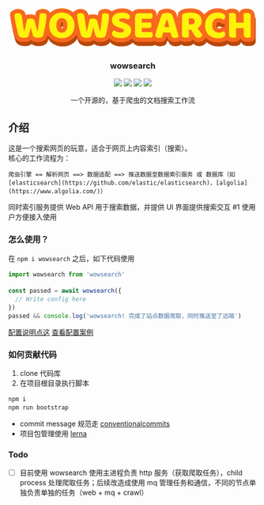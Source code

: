 <p align="center">
    <img src="./logo.png" />
</p>

<h3 align="center">wowsearch</h3>

<p align="center">
  <a href="https://travis-ci.org/big-wheel/wowsearch"><img src="https://img.shields.io/travis/big-wheel/wowsearch/master.svg?style=flat-square" /></a>
  <a href="https://codecov.io/github/big-wheel/wowsearch?branch=master"><img src="https://img.shields.io/codecov/c/github/big-wheel/wowsearch.svg?style=flat-square" /></a>
  <a href="https://prettier.io/"><img src="https://img.shields.io/badge/code_style-prettier-ff69b4.svg?style=flat-square" /></a>
  <a href="https://conventionalcommits.org"><img src="https://img.shields.io/badge/Conventional%20Commits-1.0.0-yellow.svg?style=flat-square" /></a>
</p>
<p align="center">一个开源的，基于爬虫的文档搜索工作流</p>



## 介绍

这是一个搜索网页的玩意，适合于网页上内容索引（搜索）。  
核心的工作流程为：

```text
爬虫引擎 == 解析网页 ==> 数据适配 ==> 推送数据至数据索引服务 或 数据库（如 [elasticsearch](https://github.com/elastic/elasticsearch)，[algolia](https://www.algolia.com/)）
```

同时索引服务提供 Web API 用于搜索数据，并提供 UI 界面提供搜索交互 #1 使用户方便接入使用

### 怎么使用？

在 `npm i wowsearch` 之后，如下代码使用

```javascript
import wowsearch from 'wowsearch'

const passed = await wowsearch({
  // Write config here
})
passed && console.log('wowsearch! 完成了站点数据爬取，同时推送至了远端')
```

[配置说明点这](./packages/wowsearch)
[查看配置案例](./packages/wowsearch-standalone/example)

### 如何贡献代码

1. clone 代码库
2. 在项目根目录执行脚本
```bash
npm i
npm run bootstrap
```

- commit message 规范走 [conventionalcommits](https://www.conventionalcommits.org)
- 项目包管理使用 [lerna](https://github.com/lerna/lerna)

### Todo
- [ ] 目前使用 wowsearch 使用主进程负责 http 服务（获取爬取任务），child process 处理爬取任务；后续改造成使用 mq 管理任务和通信，不同的节点单独负责单独的任务（web + mq + crawl）
 
